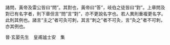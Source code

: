 諸問，黃帝及雷公皆曰“問”。其對也，黃帝曰“答”，岐伯之徒皆曰“對”。上章問及對已有名字者，則下章但言“問”言“對”，亦不更說名字也。若人異則重複更名字。此則其例也。諸言“主之”者可灸可刺，其言“刺之”者不可灸，言“灸之”者不可刺，亦其例也。

  晉·玄晏先生　皇甫謐士安　集